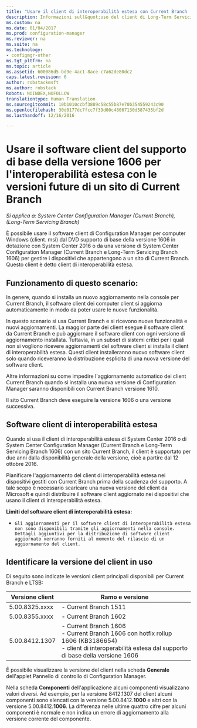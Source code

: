 ```yaml
---
title: "Usare il client di interoperabilità estesa con Current Branch | Microsoft Docs"
description: Informazioni sull&quot;uso del client di Long-Term Servicing Branch di Configuration Manager con un sito di Current Branch.
ms.custom: na
ms.date: 01/04/2017
ms.prod: configuration-manager
ms.reviewer: na
ms.suite: na
ms.technology:
- configmgr-other
ms.tgt_pltfrm: na
ms.topic: article
ms.assetid: 600086d5-bd9e-4ac1-8ace-c7a62de80dc2
caps.latest.revision: 0
author: robstackmsft
ms.author: robstack
Robots: NOINDEX,NOFOLLOW
translationtype: Human Translation
ms.sourcegitcommit: 10b1010ccbf3889c58c55b87e70b354559243c90
ms.openlocfilehash: 30d0177dc7fcc7f39d00c48067130d587435bf2d
ms.lasthandoff: 12/16/2016

---
```

# <a name="use-the-client-software-from-the-version-1606-baseline-media-for-extended-interoperability-with-future-versions-of-a-current-branch-site"></a>Usare il software client del supporto di base della versione 1606 per l'interoperabilità estesa con le versioni future di un sito di Current Branch

*Si applica a: System Center Configuration Manager (Current Branch), (Long-Term Servicing Branch)*  

È possibile usare il software client di Configuration Manager per computer Windows (client. msi) dal DVD supporto di base della versione 1606 in dotazione con System Center 2016 o da una versione di System Center Configuration Manager (Current Branch e Long-Term Servicing Branch 1606) per gestire i dispositivi che appartengono a un sito di Current Branch. Questo client è detto client di interoperabilità estesa.

## <a name="how-this-scenario-works"></a>Funzionamento di questo scenario:
In genere, quando si installa un nuovo aggiornamento nella console per Current Branch, il software client dei computer client si aggiorna automaticamente in modo da poter usare le nuove funzionalità.

In questo scenario si usa Current Branch e si ricevono nuove funzionalità e nuovi aggiornamenti. La maggior parte dei client esegue il software client da Current Branch e può aggiornare il software client con ogni versione di aggiornamento installata. Tuttavia, in un subset di sistemi critici per i quali non si vogliono ricevere aggiornamenti del software client si installa il client di interoperabilità estesa. Questi client installeranno nuovo software client solo quando riceveranno la distribuzione esplicita di una nuova versione del software client.

Altre informazioni su come impedire l'aggiornamento automatico dei client Current Branch quando si installa una nuova versione di Configuration Manager saranno disponibili con Current Branch versione 1610.

Il sito Current Branch deve eseguire la versione 1606 o una versione successiva.

## <a name="the-extended-interoperability-client-software"></a>Software client di interoperabilità estesa
Quando si usa il client di interoperabilità estesa di System Center 2016 o di System Center Configuration Manager (Current Branch e Long-Term Servicing Branch 1606) con un sito Current Branch, il client è supportato per due anni dalla disponibilità generale della versione, cioè a partire dal 12 ottobre 2016.

Pianificare l'aggiornamento del client di interoperabilità estesa nei dispositivi gestiti con Current Branch prima della scadenza del supporto. A tale scopo è necessario scaricare una nuova versione del client da Microsoft e quindi distribuire il software client aggiornato nei dispositivi che usano il client di interoperabilità estesa.

**Limiti del software client di interoperabilità estesa:**
-     Gli aggiornamenti per il software client di interoperabilità estesa non sono disponibili tramite gli aggiornamenti nella console. Dettagli aggiuntivi per la distribuzione di software client aggiornato verranno forniti al momento del rilascio di un aggiornamento del client.

## <a name="identify-the-client-version-you-use"></a>Identificare la versione del client in uso
Di seguito sono indicate le versioni client principali disponibili per Current Branch e LTSB:

|Versione client|Ramo e versione |  
|----------------|---------------------|
|5.00.8325.xxxx |    - Current Branch 1511|
|5.00.8355.xxxx    |- Current Branch 1602|
|5.00.8412.1307    |- Current Branch 1606 </br> - Current Branch 1606 con hotfix rollup 1606 (KB3186654)</br>- client di interoperabilità estesa dal supporto di base della versione 1606|  

È possibile visualizzare la versione del client nella scheda **Generale** dell'applet Pannello di controllo di Configuration Manager.

Nella scheda **Componenti** dell'applicazione alcuni componenti visualizzano valori diversi. Ad esempio, per la versione 8412.1307 del client alcuni componenti sono elencati con la versione 5.00.8412.**1000** e altri con la versione 5.00.8412.**1006**.  La differenza nelle ultime quattro cifre per alcuni componenti è normale e non indica un errore di aggiornamento alla versione corrente del componente.

